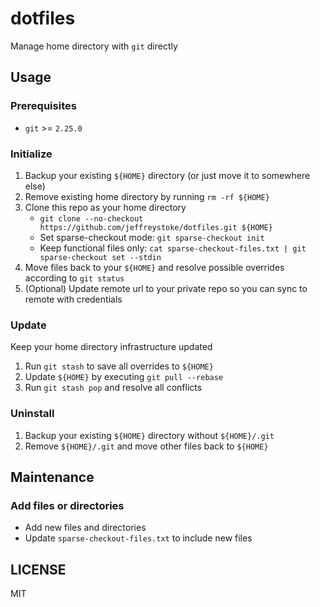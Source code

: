# dotfiles

Manage home directory with `git` directly

## Usage

### Prerequisites

- `git` >= `2.25.0`

### Initialize

1. Backup your existing `${HOME}` directory (or just move it to somewhere else)
1. Remove existing home directory by running `rm -rf ${HOME}`
1. Clone this repo as your home directory
    - `git clone --no-checkout https://github.com/jeffreystoke/dotfiles.git ${HOME}`
    - Set sparse-checkout mode: `git sparse-checkout init`
    - Keep functional files only: `cat sparse-checkout-files.txt | git sparse-checkout set --stdin`
1. Move files back to your `${HOME}` and resolve possible overrides according to `git status`
1. (Optional) Update remote url to your private repo so you can sync to remote with credentials

### Update

Keep your home directory infrastructure updated

1. Run `git stash` to save all overrides to `${HOME}`
1. Update `${HOME}` by executing `git pull --rebase`
1. Run `git stash pop` and resolve all conflicts

### Uninstall

1. Backup your existing `${HOME}` directory without `${HOME}/.git`
1. Remove `${HOME}/.git` and move other files back to `${HOME}`

## Maintenance

### Add files or directories

- Add new files and directories
- Update `sparse-checkout-files.txt` to include new files

## LICENSE

MIT
